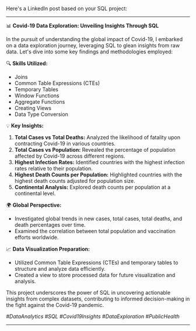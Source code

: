 Here's a LinkedIn post based on your SQL project:

---

📊 **Covid-19 Data Exploration: Unveiling Insights Through SQL**

In the pursuit of understanding the global impact of Covid-19, I embarked on a data exploration journey, leveraging SQL to glean insights from raw data. Let's dive into some key findings and methodologies employed:

🔍 **Skills Utilized:**
- Joins
- Common Table Expressions (CTEs)
- Temporary Tables
- Window Functions
- Aggregate Functions
- Creating Views
- Data Type Conversion

💡 **Key Insights:**
1. **Total Cases vs Total Deaths:** Analyzed the likelihood of fatality upon contracting Covid-19 in various countries.
2. **Total Cases vs Population:** Revealed the percentage of population affected by Covid-19 across different regions.
3. **Highest Infection Rates:** Identified countries with the highest infection rates relative to their population.
4. **Highest Death Counts per Population:** Highlighted countries with the highest death counts adjusted for population size.
5. **Continental Analysis:** Explored death counts per population at a continental level.

🌍 **Global Perspective:**
- Investigated global trends in new cases, total cases, total deaths, and death percentages over time.
- Examined the correlation between total population and vaccination efforts worldwide.

📈 **Data Visualization Preparation:**
- Utilized Common Table Expressions (CTEs) and temporary tables to structure and analyze data efficiently.
- Created a view to store processed data for future visualization and analysis.

This project underscores the power of SQL in uncovering actionable insights from complex datasets, contributing to informed decision-making in the fight against the Covid-19 pandemic.

*#DataAnalytics #SQL #Covid19Insights #DataExploration #PublicHealth*

---
